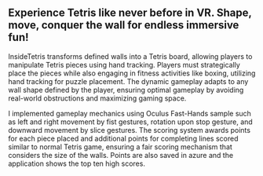 ## Experience Tetris like never before in VR. Shape, move, conquer the wall for endless immersive fun!

InsideTetris transforms defined walls into a Tetris board, allowing players to manipulate Tetris pieces using hand tracking. Players must strategically place the pieces while also engaging in fitness activities like boxing, utilizing hand tracking for puzzle placement. The dynamic gameplay adapts to any wall shape defined by the player, ensuring optimal gameplay by avoiding real-world obstructions and maximizing gaming space.

I implemented gameplay mechanics using Oculus Fast-Hands sample such as left and right movement by fist gestures, rotation upon stop gesture, and downward movement by slice gestures. The scoring system awards points for each piece placed and additional points for completing lines scored similar to normal Tetris game, ensuring a fair scoring mechanism that considers the size of the walls. Points are also saved in azure and the application shows the top ten high scores. 
